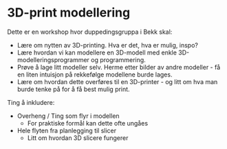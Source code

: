 # 3D-print modellering

Dette er en workshop hvor duppedingsgruppa i Bekk skal:
- Lære om nytten av 3D-printing. Hva er det, hva er mulig, inspo?
- Lære hvordan vi kan modellere en 3D-modell med enkle 3D-modelleringsprogrammer og programmering.
- Prøve å lage litt modeller selv. Herme etter bilder av andre modeller - få en liten intuisjon på rekkefølge modellene burde lages.
- Lære om hvordan dette overføres til en 3D-printer - og litt om hva man burde tenke på for å få best mulig print.

Ting å inkludere:
- Overheng / Ting som flyr i modellen
  - For praktiske formål kan dette ofte ungåes
- Hele flyten fra planlegging til slicer
  - Litt om hvordan 3D slicere fungerer
